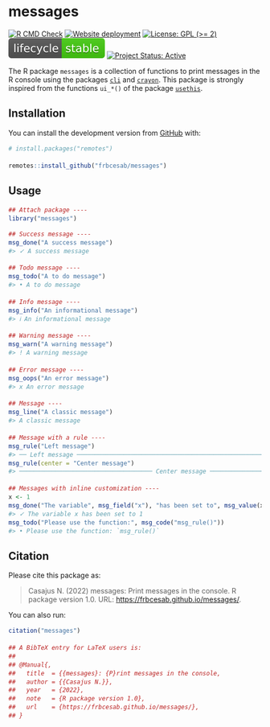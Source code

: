 
<!-- README.md is generated from README.Rmd. Please edit that file -->

# messages

<!-- badges: start -->

[![R CMD
Check](https://github.com/frbcesab/messages/actions/workflows/R-CMD-check.yaml/badge.svg)](https://github.com/frbcesab/messages/actions/workflows/R-CMD-check.yaml)
[![Website
deployment](https://github.com/frbcesab/messages/actions/workflows/pkgdown.yaml/badge.svg)](https://github.com/frbcesab/messages/actions/workflows/pkgdown.yaml)
[![License: GPL (\>=
2)](https://img.shields.io/badge/License-GPL%20%28%3E%3D%202%29-blue.svg)](https://choosealicense.com/licenses/gpl-2.0/)
[![LifeCycle](man/figures/lifecycle/lifecycle-stable.svg)](https://lifecycle.r-lib.org/articles/stages.html#stable)
[![Project Status:
Active](https://www.repostatus.org/badges/latest/active.svg)](https://www.repostatus.org/#active)
<!-- badges: end -->

The R package `messages` is a collection of functions to print messages
in the R console using the packages
[`cli`](https://cran.r-project.org/package=cli) and
[`crayon`](https://cran.r-project.org/package=crayon). This package is
strongly inspired from the functions `ui_*()` of the package
[`usethis`](https://cran.r-project.org/package=usethis).

## Installation

You can install the development version from
[GitHub](https://github.com/) with:

``` r
# install.packages("remotes")

remotes::install_github("frbcesab/messages")
```

## Usage

``` r
## Attach package ----
library("messages")
```

``` r
## Success message ----
msg_done("A success message")
#> ✓ A success message

## Todo message ----
msg_todo("A to do message")
#> • A to do message

## Info message ----
msg_info("An informational message")
#> ℹ An informational message

## Warning message ----
msg_warn("A warning message")
#> ! A warning message

## Error message ----
msg_oops("An error message")
#> x An error message

## Message ----
msg_line("A classic message")
#> A classic message

## Message with a rule ----
msg_rule("Left message")
#> ── Left message ─────────────────────────────────────────────────────────────────────────
msg_rule(center = "Center message")
#> ───────────────────────────────────── Center message ────────────────────────────────────

## Messages with inline customization ----
x <- 1
msg_done("The variable", msg_field("x"), "has been set to", msg_value(x))
#> ✓ The variable x has been set to 1
msg_todo("Please use the function:", msg_code("msg_rule()"))
#> • Please use the function: `msg_rule()`
```

## Citation

Please cite this package as:

> Casajus N. (2022) messages: Print messages in the console. R package
> version 1.0. URL: <https://frbcesab.github.io/messages/>.

You can also run:

``` r
citation("messages")

## A BibTeX entry for LaTeX users is:
## 
## @Manual{,
##   title  = {{messages}: {P}rint messages in the console,
##   author = {{Casajus N.}},
##   year   = {2022},
##   note   = {R package version 1.0},
##   url    = {https://frbcesab.github.io/messages/},
## }
```
